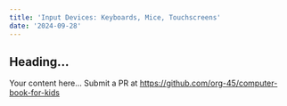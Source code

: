 ```yaml
---
title: 'Input Devices: Keyboards, Mice, Touchscreens'
date: '2024-09-28'
---
```


## Heading...
Your content here...
Submit a PR at https://github.com/org-45/computer-book-for-kids
